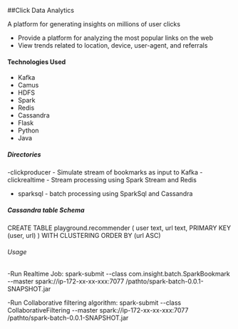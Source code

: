 ##Click Data Analytics

  A platform for generating insights on millions of user clicks


 * Provide a platform for analyzing the most popular links on the web
 * View trends related to location, device, user-agent, and referrals


#### Technologies Used

- Kafka
- Camus
- HDFS
- Spark
- Redis
- Cassandra
- Flask
- Python
- Java

##### Directories
-clickproducer - Simulate stream of bookmarks as input to Kafka
-clickrealtime - Stream processing using Spark Stream and Redis
- sparksql - batch processing using SparkSql and Cassandra

##### Cassandra table Schema

CREATE TABLE playground.recommender (
    user text,
    url text,
    PRIMARY KEY (user, url)
) WITH CLUSTERING ORDER BY (url ASC)


###### Usage
-Run Realtime Job:
spark-submit --class com.insight.batch.SparkBookmark --master spark://ip-172-xx-xx-xxx:7077  /pathto/spark-batch-0.0.1-SNAPSHOT.jar

-Run Collaborative filtering algorithm:
spark-submit --class CollaborativeFiltering --master spark://ip-172-xx-xx-xxx:7077  /pathto/spark-batch-0.0.1-SNAPSHOT.jar








  
  
